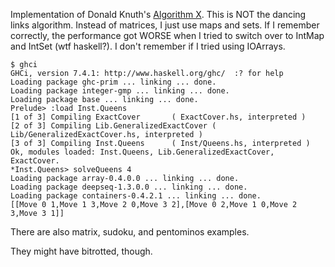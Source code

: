 Implementation of Donald Knuth's
[Algorithm X](http://www-cs-faculty.stanford.edu/~uno/papers/dancing-color.ps.gz).
This is NOT the dancing links algorithm.
Instead of matrices, I just use maps and sets.
If I remember correctly, the performance got WORSE when I tried to switch
over to IntMap and IntSet (wtf haskell?).
I don't remember if I tried using IOArrays.

    $ ghci
    GHCi, version 7.4.1: http://www.haskell.org/ghc/  :? for help
    Loading package ghc-prim ... linking ... done.
    Loading package integer-gmp ... linking ... done.
    Loading package base ... linking ... done.
    Prelude> :load Inst.Queens
    [1 of 3] Compiling ExactCover       ( ExactCover.hs, interpreted )
    [2 of 3] Compiling Lib.GeneralizedExactCover ( Lib/GeneralizedExactCover.hs, interpreted )
    [3 of 3] Compiling Inst.Queens      ( Inst/Queens.hs, interpreted )
    Ok, modules loaded: Inst.Queens, Lib.GeneralizedExactCover, ExactCover.
    *Inst.Queens> solveQueens 4
    Loading package array-0.4.0.0 ... linking ... done.
    Loading package deepseq-1.3.0.0 ... linking ... done.
    Loading package containers-0.4.2.1 ... linking ... done.
    [[Move 0 1,Move 1 3,Move 2 0,Move 3 2],[Move 0 2,Move 1 0,Move 2 3,Move 3 1]]

There are also matrix, sudoku, and pentominos examples.

They might have bitrotted, though.
